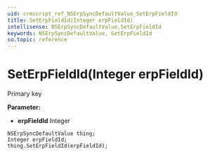 ```yaml
---
uid: crmscript_ref_NSErpSyncDefaultValue_SetErpFieldId
title: SetErpFieldId(Integer erpFieldId)
intellisense: NSErpSyncDefaultValue.SetErpFieldId
keywords: NSErpSyncDefaultValue, GetErpFieldId
so.topic: reference
---
```


# SetErpFieldId(Integer erpFieldId)

Primary key

**Parameter:** 
 - **erpFieldId** Integer

```crmscript
NSErpSyncDefaultValue thing;
Integer erpFieldId;
thing.SetErpFieldId(erpFieldId);
```

